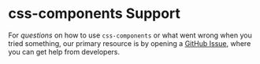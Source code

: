 # css-components Support

For _questions_ on how to use `css-components` or what went wrong when you tried something, our primary resource is by opening a [GitHub Issue](https://github.com/phantomstudios/css-components/issues), where you can get help from developers.
